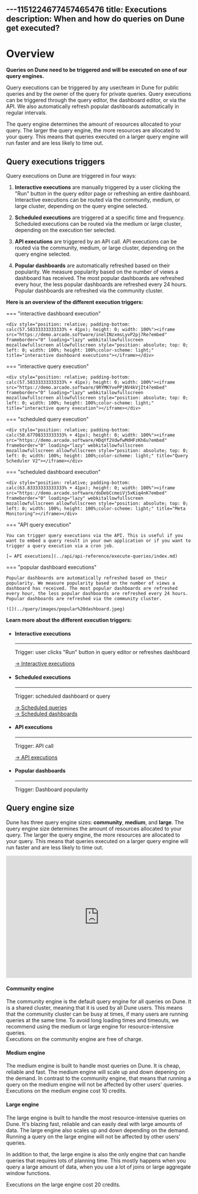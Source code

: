 ---1151224677457465476
title: Executions
description: When and how do queries on Dune get executed?
---

# Overview

**Queries on Dune need to be triggered and will be executed on one of our query engines.**

Query executions can be triggered by any user/team in Dune for public queries and by the owner of the query for private queries. Query executions can be triggered through the query editor, the dashboard editor, or via the API. We also automatically refresh popular dashboards automatically in regular intervals. 

The query engine determines the amount of resources allocated to your query. The larger the query engine, the more resources are allocated to your query. This means that queries executed on a larger query engine will run faster and are less likely to time out.

## Query executions triggers

Query executions on Dune are triggered in four ways:

1. **Interactive executions** are manually triggered by a user clicking the "Run" button in the query editor page or refreshing an entire dashboard. Interactive executions can be routed via the community, medium, or large cluster, depending on the query engine selected.

2. **Scheduled executions** are triggered at a specific time and frequency. Scheduled executions can be routed via the medium or large cluster, depending on the execution tier selected.

3. **API executions** are triggered by an API call. API executions can be routed via the community, medium, or large cluster, depending on the query engine selected.

4. **Popular dashboards** are automatically refreshed based on their popularity. We measure popularity based on the number of views a dashboard has received. The most popular dashboards are refreshed every hour, the less popular dashboards are refreshed every 24 hours. Popular dashboards are refreshed via the community cluster.

**Here is an overview of the different execution triggers:**

=== "interactive dashboard execution"

    <div style="position: relative; padding-bottom: calc(57.58333333333333% + 41px); height: 0; width: 100%"><iframe src="https://demo.arcade.software/inelINzxmsLyvP2pj7Re?embed" frameborder="0" loading="lazy" webkitallowfullscreen mozallowfullscreen allowfullscreen style="position: absolute; top: 0; left: 0; width: 100%; height: 100%;color-scheme: light;" title="interactive dashboard executions"></iframe></div>

=== "interactive query execution"

    <div style="position: relative; padding-bottom: calc(57.58333333333333% + 41px); height: 0; width: 100%"><iframe src="https://demo.arcade.software/9RYMKYvePPjNV4kVjIt4?embed" frameborder="0" loading="lazy" webkitallowfullscreen mozallowfullscreen allowfullscreen style="position: absolute; top: 0; left: 0; width: 100%; height: 100%;color-scheme: light;" title="interactive query execution"></iframe></div>


=== "scheduled query execution"

    <div style="position: relative; padding-bottom: calc(50.67708333333333% + 41px); height: 0; width: 100%"><iframe src="https://demo.arcade.software/HDqYf2VdwfwMdHFzKh6u?embed" frameborder="0" loading="lazy" webkitallowfullscreen mozallowfullscreen allowfullscreen style="position: absolute; top: 0; left: 0; width: 100%; height: 100%;color-scheme: light;" title="Query Scheduler V2"></iframe></div>

=== "scheduled dashboard execution"

    <div style="position: relative; padding-bottom: calc(63.83333333333333% + 41px); height: 0; width: 100%"><iframe src="https://demo.arcade.software/doDebCcmeiVj5xKiq4nK?embed" frameborder="0" loading="lazy" webkitallowfullscreen mozallowfullscreen allowfullscreen style="position: absolute; top: 0; left: 0; width: 100%; height: 100%;color-scheme: light;" title="Meta Monitoring"></iframe></div>

=== "API query execution"

    You can trigger query executions via the API. This is useful if you want to embed a query result in your own application or if you want to trigger a query execution via a cron job.

    [→ API executions](../api/api-reference/execute-queries/index.md)

=== "popular dashboard executions"

    Popular dashboards are automatically refreshed based on their popularity. We measure popularity based on the number of views a dashboard has received. The most popular dashboards are refreshed every hour, the less popular dashboards are refreshed every 24 hours. Popular dashboards are refreshed via the community cluster.

    ![](../query/images/popular%20dashboard.jpeg)

**Learn more about the different execution triggers:**


<div class="cards grid" markdown>

-   #### Interactive executions

    ---

    Trigger: user clicks "Run" button in query editor or refreshes dashboard

    [→ Interactive executions](../app/query-editor/query-window.md)

-  #### Scheduled executions

    ---

    Trigger: scheduled dashboard or query

    [→ Scheduled queries](../app/query-editor/query-scheduler.md)   
    [→ Scheduled dashboards](../app/dashboards.md#keeping-your-dashboard-up-to-date)

- #### API executions

    ---

    Trigger: API call

    [→ API executions](../api/api-reference/execute-queries/index.md)

- #### Popular dashboards

    ---

    Trigger: Dashboard popularity


</div>


## Query engine size

Dune has three query engine sizes: **community**, **medium**, and **large**. The query engine size determines the amount of resources allocated to your query. The larger the query engine, the more resources are allocated to your query. This means that queries executed on a larger query engine will run faster and are less likely to time out.

<div style="position: relative; padding-bottom: calc(57.58333333333333% + 41px); height: 0; width: 100%"><iframe src="https://demo.arcade.software/qEa2Yifc6aUHvSO3p0QA?embed" frameborder="0" loading="lazy" webkitallowfullscreen mozallowfullscreen allowfullscreen style="position: absolute; top: 0; left: 0; width: 100%; height: 100%;color-scheme: light;" title="Query engine size selector"></iframe></div>



#### Community engine

The community engine is the default query engine for all queries on Dune. It is a shared cluster, meaning that it is used by all Dune users. This means that the community cluster can be busy at times, if many users are running queries at the same time. 
To avoid long loading times and timeouts, we recommend using the medium or large engine for resource-intensive queries.   
Executions on the community engine are free of charge.

#### Medium engine

The medium engine is built to handle most queries on Dune. It is cheap, reliable and fast. The medium engine will scale up and down depening on the demand. In contrast to the community engine, that means that running a query on the medium engine will not be affected by other users' queries.   
Executions on the medium engine cost 10 credits.

#### Large engine

The large engine is built to handle the most resource-intensive queries on Dune. It's blazing fast, reliable and can easily deal with large amounts of data. The large engine also scales up and down depending on the demand. Running a query on the large engine will not be affected by other users' queries.   

In addition to that, the large engine is also the only engine that can handle queries that requires lots of planning time. This mostly happens when you query a large amount of data, when you use a lot of joins or large aggregate window functions.
   
Executions on the large engine cost 20 credits.
